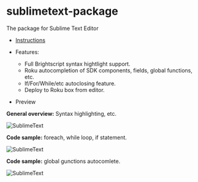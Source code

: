 # sublimetext-package
The package for Sublime Text Editor

 - [Instructions](../master/documentation/README.md)
 
 - Features:
   - Full Brightscript syntax hightlight support.
   - Roku autocompletion of SDK components, fields, global functions, etc.
   - If/For/While/etc autoclosing feature.
   - Deploy to Roku box from editor.
   
 
 - Preview

**General overview:** Syntax highlighting, etc.

![SublimeText](../master/documentation/Sublime1.png "SublimeText")

**Code sample:** foreach, while loop, if statement.

![SublimeText](../master/documentation/foreach_while_if.gif "SublimeText")

**Code sample:** global gunctions autocomlete.

![SublimeText](../master/documentation/global_functions.gif "SublimeText")
